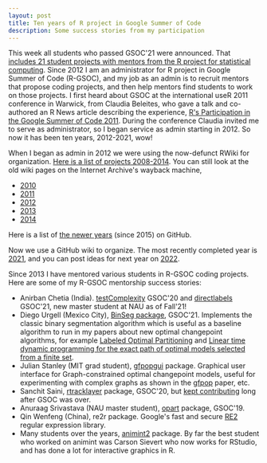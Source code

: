 ```yaml
---
layout: post
title: Ten years of R project in Google Summer of Code
description: Some success stories from my participation
---
```


This week all students who passed GSOC'21 were announced. That
[includes 21 student projects with mentors from the R project for
statistical
computing](https://summerofcode.withgoogle.com/organizations/5111129224773632/?sp-page=3). Since
2012 I am an administrator for R project in Google Summer of Code
(R-GSOC), and my job as an admin is to recruit mentors that propose
coding projects, and then help mentors find students to work on those
projects. I first heard about GSOC at the international useR 2011
conference in Warwick, from Claudia Beleites, who gave a talk and
co-authored an R News article describing the experience, [R's
Participation in the Google Summer of Code
2011](https://journal.r-project.org/archive/2011-2/RJournal_2011-2.pdf).
During the conference Claudia invited me to serve as administrator, so
I began service as admin starting in 2012. So now it has been ten
years, 2012-2021, wow!

When I began as admin in 2012 we were using the now-defunct RWiki for
organization. [Here is a list of projects
2008-2014](https://github.com/hwborchers/gsoc-r/blob/master/README.md). You
can still look at the old wiki pages on the Internet Archive's wayback
machine,
- [2010](https://web.archive.org/web/20101210010736/http://rwiki.sciviews.org/doku.php?id=developers:projects:gsoc2010)
- [2011](https://web.archive.org/web/20131114083250/http://rwiki.sciviews.org/doku.php?id=developers:projects:gsoc2011)
- [2012](https://web.archive.org/web/20131109220427/http://rwiki.sciviews.org/doku.php?id=developers:projects:gsoc2012)
- [2013](https://web.archive.org/web/20131209070027/http://rwiki.sciviews.org/doku.php?id=developers:projects:gsoc2013)
- [2014](https://web.archive.org/web/20140423081746/http://rwiki.sciviews.org/doku.php?id=developers:projects:gsoc2014)

Here is a list of [the newer years](https://github.com/orgs/rstats-gsoc/repositories) (since 2015) on GitHub.

Now we use a GitHub wiki to organize. The most recently completed year
is
[2021](https://github.com/rstats-gsoc/gsoc2021/wiki/table%20of%20proposed%20coding%20projects),
and you can post ideas for next year on
[2022](https://github.com/rstats-gsoc/gsoc2022/wiki/table%20of%20proposed%20coding%20projects).

Since 2013 I have mentored various students in R-GSOC coding projects.
Here are some of my R-GSOC mentorship success stories:

- Anirban Chetia
  (India). [testComplexity](https://github.com/Anirban166/testComplexity)
  GSOC'20 and [directlabels](https://github.com/tdhock/directlabels)
  GSOC'21, new master student at NAU as of Fall'21!
- Diego Urgell (Mexico City), [BinSeg
  package](https://github.com/diego-urgell/BinSeg),
  GSOC'21. Implements the classic binary segmentation algorithm which
  is useful as a baseline algorithm to run in my papers about new
  optimal changepoint algorithms, for example [Labeled Optimal
  Partitioning](https://arxiv.org/abs/2006.13967) and [Linear time
  dynamic programming for the exact path of optimal models selected
  from a finite set](https://arxiv.org/abs/2003.02808).
- Julian Stanley (MIT grad student),
  [gfpopgui](https://julianstanley.github.io/gfpopgui/)
  package. Graphical user interface for Graph-constrained optimal
  changepoint models, useful for experimenting with complex graphs as
  shown in the [gfpop](https://arxiv.org/abs/2002.03646) paper, etc.
- Sanchit Saini, [rtracklayer](https://github.com/lawremi/rtracklayer)
  package, GSOC'20, but [kept
  contributing](https://github.com/lawremi/rtracklayer/commits?author=sanchit-saini)
  long after GSOC was over.
- Anuraag Srivastava (NAU master student),
  [opart](https://github.com/as4378/opart) package, GSOC'19.
- Qin Wenfeng (China), re2r package. Google's fast and secure
  [RE2](https://github.com/google/re2) regular expression library.
- Many students over the years,
  [animint2](https://github.com/tdhock/animint2) package. By far the
  best student who worked on animint was Carson Sievert who now works
  for RStudio, and has done a lot for interactive graphics in R.
